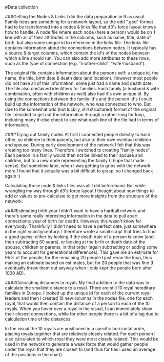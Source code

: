#Data collection

###Getting the Nodes & Links
I did the data preparation in R as usual. Family trees are something for a network layout, so the odd ".ged" format had to be transformed into a nodes & links file that d3's force layout knows how to handle. A node file where each node (here a person) would be on 1 line with all of their attributes in the columns, such as name, title, date of birth, but also some unique id to reference in the links file. The links file contains information about the connections between nodes. It typically has a source & target columns, which contain the id's of the nodes between which a line should run. You can also add more attributes to these rows, such as the type of connection (e.g. "mother-child", "wife-husband").

The original file contains information about the persons self: a unique id, the name, the title, birth date & death date (and location). However most people did not have all of this information, some just had a name and death date. The file also contained identifiers for families. Each family (a husband & wife combination, often with children as well) also had it's own unique id. By using the connections between the family id's and the person id's I could build up the information of the network, who was connected to who. But due to the somewhat odd (but luckily, still structured) format of the original file I decided to get out the information through a rather long for loop, including many if-else check to see what each line of the file had in terms of information.

####Trying out family nodes
At first I connected people directly to each other, so children to their parents, but also to their own eventual children and spouse. During early development of the network I felt that this was creating too many lines. Therefore I switched to creating "family nodes". Each person in a family would then not be linked to their spouse and children, but to a new node representing the family (I hope that made sense). But sometime later, when I was getting to grips with the network more I found that it actually was a bit difficult to grasp, so I changed back again :)

Calculating those node & links files was all I did beforehand. But while wrangling my way through d3's force layout I thought about new things to add or values to pre-calculate to get more insights from the structure of the network.

####Estimating birth year
I didn't want to have a hariball network and there's some really interesting information in the data to pull apart connections: year of birth (or death). However, this wasn't know for everybody. Thankfully I didn't need to have a perfect date, just somewhere in the right vicinity/century. I therefore wrote a small script that tries to find a good guess; either by looking if the death date of a person is know (and then subtracting 60 years), or looking at the birth or death date of the spouse, children or parents, in that order (again subtracting or adding some years to account for generational differences). This gave me an estimate for 95% of the people, for the remaining 20 people I just reran the loop, thus making an estimate based on estimates, but for 20 people that was fine (I eventually threw them out anyway when I only kept the people born after 1000 AD).

####Calculating distances to royals
My final addition to the data was to calculate the smallest distance to a royal. There are still 10 royal hereditary families in Europe. I looked up the unique id for each of the current royal leaders and then I created 10 new columns in the nodes file, one for each royal, that would then contain the distance of a person to each of the 10 royals. When you hover over a royal in the visual, I can immediately show their closest connections, while for other people there is a bit of a lag due to calculation time of the distances. 

In the visual the 10 royals are positioned in a specific  horizontal order, placing royals together that are relatively closely related. For each person I also calculated to which royal they were most closely related. This would be used in the network to generate a weak force that would gather people under the royal that they are closest to (and thus for ties I used an average of the positions in the chart).
